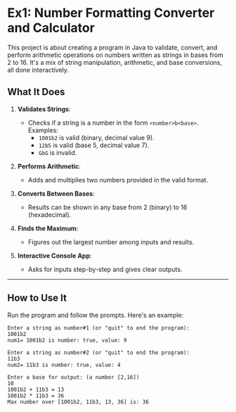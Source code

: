 # Ex1: Number Formatting Converter and Calculator

This project is about creating a program in Java to validate, convert, and perform arithmetic operations on numbers written as strings in bases from 2 to 16. It's a mix of string manipulation, arithmetic, and base conversions, all done interactively. 

## What It Does
1. **Validates Strings**:
   - Checks if a string is a number in the form `<number>b<base>`. Examples:
     - `1001b2` is valid (binary, decimal value 9).
     - `12b5` is valid (base 5, decimal value 7).
     - `GbG` is invalid.

2. **Performs Arithmetic**:
   - Adds and multiplies two numbers provided in the valid format.

3. **Converts Between Bases**:
   - Results can be shown in any base from 2 (binary) to 16 (hexadecimal).

4. **Finds the Maximum**:
   - Figures out the largest number among inputs and results.

5. **Interactive Console App**:
   - Asks for inputs step-by-step and gives clear outputs.

---

## How to Use It
Run the program and follow the prompts. Here's an example:

```plaintext
Enter a string as number#1 (or "quit" to end the program): 
1001b2
num1= 1001b2 is number: true, value: 9

Enter a string as number#2 (or "quit" to end the program): 
11b3
num2= 11b3 is number: true, value: 4

Enter a base for output: (a number [2,16]) 
10
1001b2 + 11b3 = 13
1001b2 * 11b3 = 36
Max number over [1001b2, 11b3, 13, 36] is: 36
